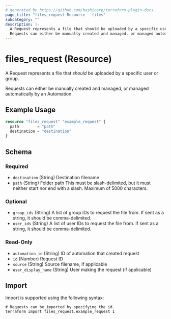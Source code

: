 ```yaml
---
# generated by https://github.com/hashicorp/terraform-plugin-docs
page_title: "files_request Resource - files"
subcategory: ""
description: |-
  A Request represents a file that should be uploaded by a specific user or group.
  Requests can either be manually created and managed, or managed automatically by an Automation.
---
```


# files_request (Resource)

A Request represents a file that *should* be uploaded by a specific user or group.



Requests can either be manually created and managed, or managed automatically by an Automation.

## Example Usage

```terraform
resource "files_request" "example_request" {
  path        = "path"
  destination = "destination"
}
```

<!-- schema generated by tfplugindocs -->
## Schema

### Required

- `destination` (String) Destination filename
- `path` (String) Folder path This must be slash-delimited, but it must neither start nor end with a slash. Maximum of 5000 characters.

### Optional

- `group_ids` (String) A list of group IDs to request the file from. If sent as a string, it should be comma-delimited.
- `user_ids` (String) A list of user IDs to request the file from. If sent as a string, it should be comma-delimited.

### Read-Only

- `automation_id` (String) ID of automation that created request
- `id` (Number) Request ID
- `source` (String) Source filename, if applicable
- `user_display_name` (String) User making the request (if applicable)

## Import

Import is supported using the following syntax:

```shell
# Requests can be imported by specifying the id.
terraform import files_request.example_request 1
```
